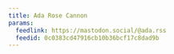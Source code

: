 ```yaml
---
title: Ada Rose Cannon
params:
  feedlink: https://mastodon.social/@ada.rss
  feedid: 0c0383cd47916cb10b36bcf17c8dad9b
---
```


